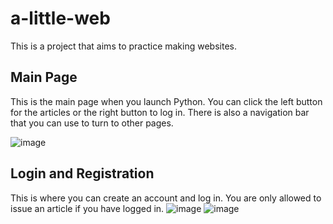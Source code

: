 # a-little-web
  This is a project that aims to practice making websites.

## Main Page
  This is the main page when you launch Python. You can click the left button for the articles or the right button to log in. There is also a navigation bar that you can use to turn to other pages.

![image](https://github.com/user-attachments/assets/ea5279db-2aa7-43cf-ac44-9704e6bc3a88)

## Login and Registration
  This is where you can create an account and log in. You are only allowed to issue an article if you have logged in.
![image](https://github.com/user-attachments/assets/c4beac3f-f034-49ca-be34-442fb73f4a50)
![image](https://github.com/user-attachments/assets/2ed61fa0-f7bc-4c47-bfe1-e3e49b8558b9)

